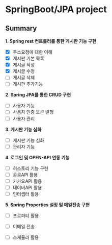 # SpringBoot/JPA project

## Summary
**1. Spring rest 컨트롤러를 통한 게시판 기능 구현**
- [x] 주소요청에 대한 이해
- [x] 게시판 기본 목록
- [x] 게시글 작성
- [x] 게시글 수정
- [ ] 게시글 삭제
- [ ] 게시판 추가기능

**2. Spring JPA를 통한 CRUD 구현**
- [ ] 사용자 기능
- [ ] 사용자 인증 토큰 발행
- [ ] 사용자 관리

**3. 게시판 기능 심화**
- [ ] 게시판 기능 심화
- [ ] 관리자 기능

**4. 로그인 및 OPEN-API 연동 기능**
- [ ] 히스토리 기능 구현
- [ ] 공공API 활용
- [ ] 카카오API 활용
- [ ] 네이버API 활용
- [ ] 인터셉터 활용

**5. Spring Properties 설정 및 메일전송 구현**
- [ ] 프로퍼티 활용
- [ ] 이메일 전송
- [ ] 스케쥴러 활용

